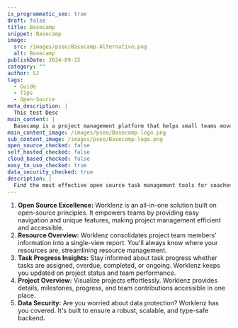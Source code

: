 ```yaml
---
is_programmatic_seo: true
draft: false
title: Basecamp 
snippet: Basecamp 
image:
  src: /images/pseo/Basecamp-Alternative.png
  alt: Basecamp 
publishDate: 2024-09-15
category: ""
author: SJ
tags:
  - Guide
  - Tips
  - Open-Source
meta_description: |
  This test Desc
main_content: |
  Basecamp is a project management platform that helps small teams move faster and progress faster. It offers features like pings, reports, timelines, billing, and exceptional customer service.
main_content_image: /images/pseo/Basecamp-logo.png
sub_content_image: /images/pseo/Basecamp-logo.png
open_source_checked: false
self_hosted_checked: false
cloud_based_checked: false
easy_to_use_checked: true
data_security_checked: true
description: |
  Find the most effective open source task management tools for coaches on our platform. Simplify your coaching tasks and boost productivity with these tools.
---
```

1. **Open Source Excellence:** Worklenz is an all-in-one solution built on open-source principles. It empowers teams by providing easy navigation and unique features, making project management efficient and accessible.
2. **Resource Overview:** Worklenz consolidates project team members' information into a single-view report. You'll always know where your resources are, streamlining resource management.
3. **Task Progress Insights:** Stay informed about task progress whether tasks are assigned, overdue, completed, or ongoing. Worklenz keeps you updated on project status and team performance.
4. **Project Overview:** Visualize projects effortlessly. Worklenz provides details, milestones, progress, and team contributions accessible in one place.
5. **Data Security:** Are you worried about data protection? Worklenz has you covered. It's built to ensure a robust, scalable, and type-safe backend.
